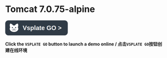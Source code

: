 # Tomcat 7.0.75-alpine

<a href="https://www.vsplate.com/?docker-compose=https://github.com/vsplate/dcenvs/tomcat/7.0.75-alpine"><img alt="VSPLATE GO" src="https://raw.githubusercontent.com/vsplate/images/master/vsgo_btn.png" width="200px"></a>

**Click the `VSPLATE GO` button to launch a demo online / 点击`VSPLATE GO`按钮创建在线环境**